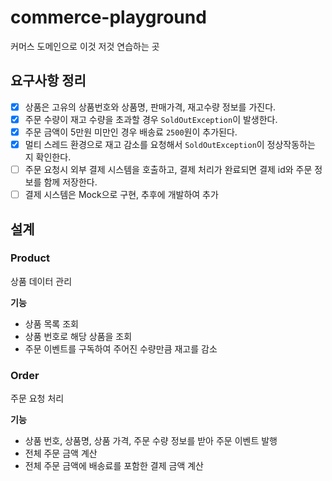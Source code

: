 # commerce-playground
커머스 도메인으로 이것 저것 연습하는 곳

## 요구사항 정리
- [x] 상품은 고유의 상품번호와 상품명, 판매가격, 재고수량 정보를 가진다.
- [x] 주문 수량이 재고 수량을 초과할 경우 `SoldOutException`이 발생한다.
- [x] 주문 금액이 5만원 미만인 경우 배송료 `2500`원이 추가된다.
- [x] 멀티 스레드 환경으로 재고 감소를 요청해서 `SoldOutException`이 정상작동하는 지 확인한다.
- [ ] 주문 요청시 외부 결제 시스템을 호출하고, 결제 처리가 완료되면 결제 id와 주문 정보를 함께 저장한다.
- [ ] 결제 시스템은 Mock으로 구현, 추후에 개발하여 추가

## 설계

### Product
상품 데이터 관리

**기능**
- 상품 목록 조회
- 상품 번호로 해당 상품을 조회
- 주문 이벤트를 구독하여 주어진 수량만큼 재고를 감소

### Order
주문 요청 처리

**기능**
- 상품 번호, 상품명, 상품 가격, 주문 수량 정보를 받아 주문 이벤트 발행
- 전체 주문 금액 계산
- 전체 주문 금액에 배송료를 포함한 결제 금액 계산
